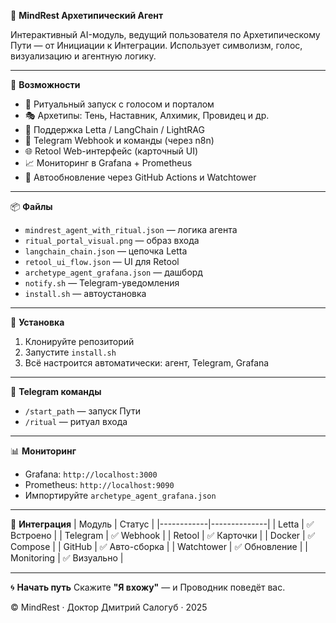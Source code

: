 
🧠 **MindRest Архетипический Агент**

Интерактивный AI-модуль, ведущий пользователя по Архетипическому Пути — от Инициации к Интеграции. Использует символизм, голос, визуализацию и агентную логику.

---

📌 **Возможности**
- 🔮 Ритуальный запуск с голосом и порталом
- 🎭 Архетипы: Тень, Наставник, Алхимик, Провидец и др.
- 🧠 Поддержка Letta / LangChain / LightRAG
- 📡 Telegram Webhook и команды (через n8n)
- 🌐 Retool Web-интерфейс (карточный UI)
- 📈 Мониторинг в Grafana + Prometheus
- 🔁 Автообновление через GitHub Actions и Watchtower

---

📦 **Файлы**
- `mindrest_agent_with_ritual.json` — логика агента
- `ritual_portal_visual.png` — образ входа
- `langchain_chain.json` — цепочка Letta
- `retool_ui_flow.json` — UI для Retool
- `archetype_agent_grafana.json` — дашборд
- `notify.sh` — Telegram-уведомления
- `install.sh` — автоустановка

---

🚀 **Установка**
1. Клонируйте репозиторий
2. Запустите `install.sh`
3. Всё настроится автоматически: агент, Telegram, Grafana

---

📡 **Telegram команды**
- `/start_path` — запуск Пути
- `/ritual` — ритуал входа

---

📊 **Мониторинг**
- Grafana: `http://localhost:3000`
- Prometheus: `http://localhost:9090`
- Импортируйте `archetype_agent_grafana.json`

---

🧩 **Интеграция**
| Модуль     | Статус       |
|------------|--------------|
| Letta      | ✅ Встроено   |
| Telegram   | ✅ Webhook    |
| Retool     | ✅ Карточки   |
| Docker     | ✅ Compose    |
| GitHub     | ✅ Авто-сборка |
| Watchtower | ✅ Обновление |
| Monitoring | ✅ Визуально   |

---

🌀 **Начать путь**
Скажите **"Я вхожу"** — и Проводник поведёт вас.

© MindRest · Доктор Дмитрий Салогуб · 2025
